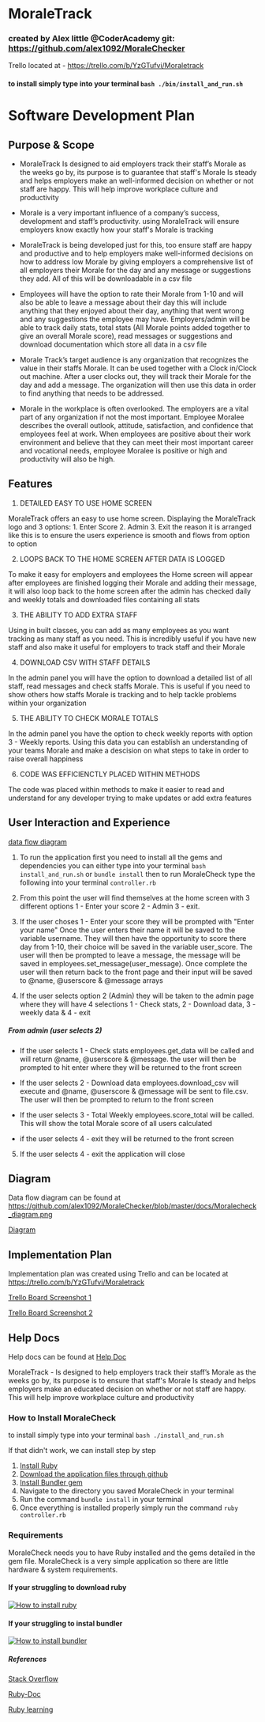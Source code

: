 # MoraleTrack

### created by Alex little @CoderAcademy git: https://github.com/alex1092/MoraleChecker

Trello located at - https://trello.com/b/YzGTufvi/Moraletrack

#### to install simply type into your terminal ``` bash ./bin/install_and_run.sh ```

# Software Development Plan

## Purpose & Scope

- MoraleTrack Is designed to aid employers track their staff’s Morale as the weeks go by, its purpose is to guarantee that staff's Morale Is steady and helps employers make an well-informed decision on whether or not staff are happy.  This will help improve workplace culture and productivity 

- Morale is a very important influence of a company’s success, development and staff’s productivity.  using MoraleTrack will ensure employers know exactly how your staff's Morale is tracking 

- MoraleTrack is being developed just for this, too ensure staff are happy and productive and to help employers make well-informed decisions on how to address low Morale by giving employers a comprehensive list of all employers their Morale for the day and any message or suggestions they add.  All of this will be downloadable in a csv file

- Employees will have the option to rate their Morale from 1-10 and will also be able to leave a message about their day this will include anything that they enjoyed about their day, anything that went wrong and any suggestions the employee may have.  Employers/admin will be able to track daily stats, total stats (All Morale points added together to give an overall Morale score), read messages or suggestions and download documentation which store all data in a csv file

- Morale Track’s target audience is any organization that recognizes the value in their staffs Morale.  It can be used together with a Clock in/Clock out machine.  After a user clocks out, they will track their Morale for the day and add a message.  The organization will then use this data in order to find anything that needs to be addressed.

- Morale in the workplace is often overlooked.  The employers are a vital part of any organization if not the most important. Employee Moralee describes the overall outlook, attitude, satisfaction, and confidence that employees feel at work. When employees are positive about their work environment and believe that they can meet their most important career and vocational needs, employee Moralee is positive or high and productivity will also be high.


## Features

1. DETAILED EASY TO USE HOME SCREEN

MoraleTrack offers an easy to use home screen.  Displaying the MoraleTrack logo and 3 options: 1. Enter Score 2. Admin 3. Exit the reason it is arranged like this is to ensure the users experience is smooth and flows from option to option 

2. LOOPS BACK TO THE HOME SCREEN AFTER DATA IS LOGGED

To make it easy for employers and employees the Home screen will appear after employees are finished logging their Morale and adding their message, it will also loop back to the home screen after the admin has checked daily and weekly totals and downloaded files containing all stats 

3. THE ABILITY TO ADD EXTRA STAFF

Using in built classes, you can add as many employees as you want tracking as many staff as you need. This is incredibly useful if you have new staff and also make it useful for employers to track staff and their Morale

4. DOWNLOAD CSV WITH STAFF DETAILS

In the admin panel you will have the option to download a detailed list of all staff, read messages and check staffs Morale. This is useful if you need to show others how staffs Morale is tracking and to help tackle problems within your organization

5. THE ABILITY TO CHECK MORALE TOTALS

In the admin panel you have the option to check weekly reports with option 3 - Weekly reports.  Using this data you can establish an understanding of your teams Morale and make a descision on what steps to take in order to raise overall happiness 

6. CODE WAS EFFICIENCTLY PLACED WITHIN METHODS

The code was placed within methods to make it easier to read and understand for any developer trying to make updates or add extra features 

## User Interaction and Experience

[data flow diagram](https://github.com/alex1092/MoraleChecker/blob/master/docs/moralcheck_diagram.png)

1. To run the application first you need to install all the gems and dependencies you can either type into your terminal ``` bash install_and_run.sh ``` or ``` bundle install ``` then to run MoraleCheck type the following into your terminal ``` controller.rb ``` 

2. From this point the user will find themselves at the home screen with 3 different options 1 - Enter your score 2 - Admin 3 - exit. 

3. If the user choses 1 - Enter your score they will be prompted with "Enter your name" Once the user enters their name it will be saved to the variable username. They will then have the opportunity to score there day from 1-10, their choice will be saved in the variable user_score.  The user will then be prompted to leave a message, the message will be saved in employees.set_message(user_message). Once complete the user will then return back to the front page and their input will be saved to @name, @userscore & @message arrays

4. If the user selects option 2 (Admin) they will be taken to the admin page where they will have 4 selections 1 - Check stats, 2 - Download data, 3 - weekly data & 4 - exit 

##### From admin (user selects 2)
- If the user selects 1 - Check stats employees.get_data will be called and will return @name, @userscore & @message. the user will then be prompted to hit enter where they will be returned to the front screen

- If the user selects 2 - Download data employees.download_csv will execute and @name, @userscore & @message will be sent to file.csv.  The user will then be prompted to return to the front screen 

- If the user selects 3 - Total Weekly employees.score_total will be called. This will show the total Morale score of all users calculated

- if the user selects 4 - exit they will be returned to the front screen 

5. If the user selects 4 - exit the application will close


## Diagram

Data flow diagram can be found at https://github.com/alex1092/MoraleChecker/blob/master/docs/Moralecheck_diagram.png

[Diagram](/docs/Moralecheck_diagram.png)

## Implementation Plan

Implementation plan was created using Trello and can be located at https://trello.com/b/YzGTufvi/Moraletrack

[Trello Board Screenshot 1](./docs/trello_board.png)

[Trello Board Screenshot 2](./docs/trello_board2.png)

## Help Docs

Help docs can be found at [Help Doc](./docs/help.md)

MoraleTrack - Is designed to help employers track their staff’s Morale as the weeks go by, its purpose is to ensure that staff's Morale Is steady and helps employers make an educated decision on whether or not staff are happy.  This will help improve workplace culture and productivity 

### How to Install MoraleCheck

to install simply type into your terminal ``` bash ./install_and_run.sh ```

If that didn't work, we can install step by step 

1. [Install Ruby](https://www.ruby-lang.org/en/documentation/installation/)
2. [Download the application files through github ](https://github.com/alex1092/MoraleChecker)
3. [Install Bundler gem](https://bundler.io/)
4. Navigate to the directory you saved MoraleCheck in your terminal
5. Run the command ```bundle install``` in your terminal
6. Once everything is installed properly simply run the command ``` ruby controller.rb ```

### Requirements
MoraleCheck needs you to have Ruby installed and the gems detailed in the gem file.  MoraleCheck is a very simple application so there are little hardware & system requirements. 


#### If your struggling to download ruby 

[![How to install ruby](https://youtu.be/dMoK6AxyiUo)](https://youtu.be/dMoK6AxyiUo)


#### If your struggling to instal bundler 

[![How to install bundler](https://youtu.be/lMhoz29A2Jg)](https://youtu.be/lMhoz29A2Jg)

##### References 
[Stack Overflow](https://stackoverflow.com/)

[Ruby-Doc](https://ruby-doc.org/)

[Ruby learning](http://rubylearning.com/)

